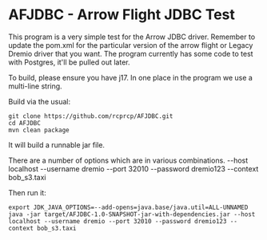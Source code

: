 # AFJDBC - Arrow Flight JDBC Test 

This program is a very simple test for the Arrow JDBC driver. Remember to update the pom.xml for the particular version
of the arrow flight or Legacy Dremio driver that you want. The program currently has some code to test with Postgres, it'll be pulled out later. 

To build, please ensure you have j17. In one place in the program we use a multi-line string. 

Build via the usual:
```Shell
git clone https://github.com/rcprcp/AFJDBC.git
cd AFJDBC
mvn clean package
```
It will build a runnable jar file. 

There are a number of options which are in various combinations.
 --host localhost --username dremio --port 32010 --password dremio123 --context bob_s3.taxi

Then run it: 
```Shell
export JDK_JAVA_OPTIONS=--add-opens=java.base/java.util=ALL-UNNAMED
java -jar target/AFJDBC-1.0-SNAPSHOT-jar-with-dependencies.jar --host localhost --username dremio --port 32010 --password dremio123 --context bob_s3.taxi
```